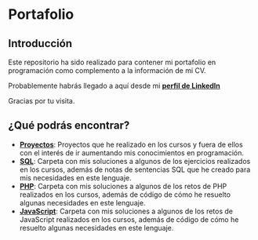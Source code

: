 # Portafolio

## Introducción

Este repositorio ha sido realizado para contener mi portafolio en programación como complemento a la información de mi CV.

Probablemente habrás llegado a aquí desde mi **<a href="http://www.linkedin.com/in/josé-gómez-diéguez-8b736a23" target="_blank">perfil de LinkedIn</a>**

Gracias por tu visita.

## ¿Qué podrás encontrar?

- **[Proyectos](./Proyectos)**: Proyectos que he realizado en los cursos y fuera de ellos con el interés de ir aumentando mis conocimientos en programación.
- **[SQL](./SQL)**: Carpeta con mis soluciones a algunos de los ejercicios realizados en los cursos, además de notas de sentencias SQL que he creado para mis necesidades en este lenguaje.
- **[PHP](./PHP)**: Carpeta con mis soluciones a algunos de los retos de PHP realizados en los cursos, además de código de cómo he resuelto algunas necesidades en este lenguaje.
- **[JavaScript](./JS)**: Carpeta con mis soluciones a algunos de los retos de JavaScript realizados en los cursos, además de código de cómo he resuelto algunas necesidades en este lenguaje.
